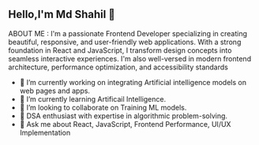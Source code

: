 ## Hello,I'm Md Shahil 👋

ABOUT ME :
I'm a passionate Frontend Developer specializing in creating beautiful, responsive, and user-friendly web applications. With a strong foundation in React and JavaScript, I transform design concepts into seamless interactive experiences. I'm also well-versed in modern frontend architecture, performance optimization, and accessibility standards

- 🔭 I’m currently working on integrating Artificial intelligence models on web pages and apps.
- 🌱 I’m currently learning Artificail Intelligence.
- 👯 I’m looking to collaborate on Training ML models.
- 🧠 DSA enthusiast with expertise in algorithmic problem-solving. 
- 💬 Ask me about React, JavaScript, Frontend Performance, UI/UX Implementation

